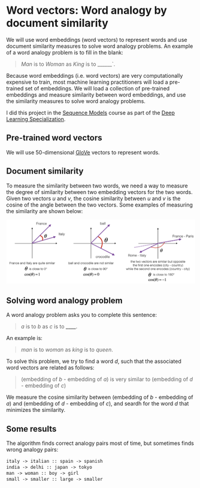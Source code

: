 # Word vectors: Word analogy by document similarity
We will use word embeddings (word vectors) to represent words and use document similarity measures to solve word analogy problems. An example of a word analogy problem is to fill in the blank:
> *Man* is to *Woman* as *King* is to ______`.

Because word embeddings (i.e. word vectors) are very computationally expensive to train, most machine learning practitioners will load a pre-trained set of embeddings. We will load a collection of pre-trained embeddings and measure similarity between word embeddings, and use the similarity measures to solve word analogy problems.

I did this project in the [Sequence Models](https://www.coursera.org/learn/nlp-sequence-models) course as part of the [Deep Learning Specialization](https://www.coursera.org/specializations/deep-learning).

## Pre-trained word vectors
We will use 50-dimensional [GloVe](https://nlp.stanford.edu/projects/glove) vectors to represent words.

## Document similarity
To measure the similarity between two words, we need a way to measure the degree of similarity between two embedding vectors for the two words. Given two vectors *u* and *v*, the cosine similarity between *u* and *v* is the cosine of the angle between the two vectors. Some examples of measuring the similarity are shown below:

![cosine similarity](images/cosine_sim.png)

## Solving word analogy problem
A word analogy problem asks you to complete this sentence: 
> *a* is to *b* as *c* is to **____**.
    
An example is: 
> *man* is to *woman* as *king* is to *queen*.

To solve this problem, we try to find a word *d*, such that the associated word vectors are related as follows:
>  (embedding of *b* - embedding of *a*) is very similar to (embedding of *d* - embedding of *c*)

We measure the cosine similarity between (embedding of *b* - embedding of *a*) and (embedding of *d* - embedding of *c*), and seardh for the word *d* that minimizes the similarity. 

## Some results
The algorithm finds correct analogy pairs most of time, but sometimes finds wrong analogy pairs: 
```
italy -> italian :: spain -> spanish
india -> delhi :: japan -> tokyo
man -> woman :: boy -> girl
small -> smaller :: large -> smaller
```
